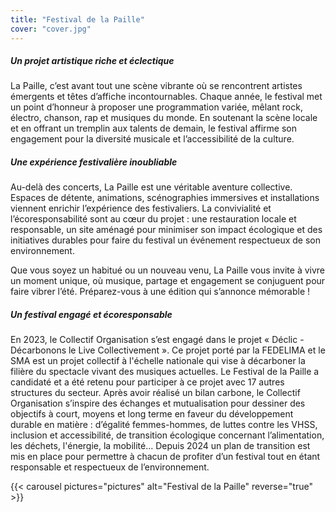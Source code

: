 ```yaml
---
title: "Festival de la Paille"
cover: "cover.jpg"
---
```


##### Un projet artistique riche et éclectique

La Paille, c’est avant tout une scène vibrante où se rencontrent artistes émergents et têtes d’affiche incontournables.
Chaque année, le festival met un point d’honneur à proposer une programmation variée, mêlant rock, électro, chanson, rap
et musiques du monde. En soutenant la scène locale et en offrant un tremplin aux talents de demain, le festival affirme
son engagement pour la diversité musicale et l’accessibilité de la culture.


##### Une expérience festivalière inoubliable

Au-delà des concerts, La Paille est une véritable aventure collective. Espaces de détente, animations, scénographies
immersives et installations viennent enrichir l’expérience des festivaliers. La convivialité et l’écoresponsabilité sont
au cœur du projet : une restauration locale et responsable, un site aménagé pour minimiser son impact écologique et des
initiatives durables pour faire du festival un événement respectueux de son environnement.

Que vous soyez un habitué ou un nouveau venu, La Paille vous invite à vivre un moment unique, où musique, partage et
engagement se conjuguent pour faire vibrer l’été. Préparez-vous à une édition qui s’annonce mémorable !


##### Un festival engagé et écoresponsable

En 2023, le Collectif Organisation s’est engagé dans le projet « Déclic - Décarbonons le Live Collectivement ». Ce
projet porté par la FEDELIMA et le SMA est un projet collectif à l'échelle nationale qui vise à décarboner la filière du
spectacle vivant des musiques actuelles. Le Festival de la Paille a candidaté et a été retenu pour participer à ce
projet avec 17 autres structures du secteur. Après avoir réalisé un bilan carbone, le Collectif Organisation s’inspire
des échanges et mutualisation pour dessiner des objectifs à court, moyens et long terme en faveur du développement
durable en matière : d’égalité femmes-hommes, de luttes contre les VHSS, inclusion et accessibilité, de transition
écologique concernant l’alimentation, les déchets, l'énergie, la mobilité... Depuis 2024 un plan de transition est mis
en place pour permettre à chacun de profiter d’un festival tout en étant responsable et respectueux de l’environnement. 


{{< carousel pictures="pictures" alt="Festival de la Paille" reverse="true" >}}
